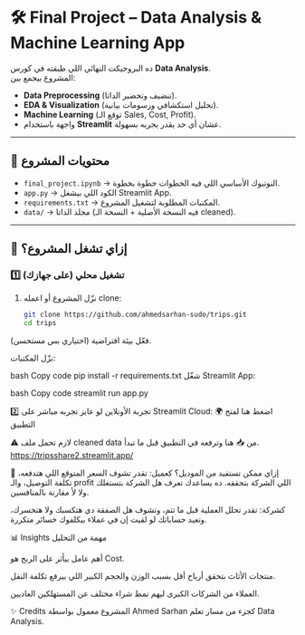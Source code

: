 # 🛠️ Final Project – Data Analysis & Machine Learning App

ده البروجيكت النهائي اللي طبقته في كورس **Data Analysis**.  
المشروع بيجمع بين:
- **Data Preprocessing** (تنضيف وتحضير الداتا).
- **EDA & Visualization** (تحليل استكشافي ورسومات بيانية).
- **Machine Learning** (توقع الـ Sales, Cost, Profit).
- واجهة باستخدام **Streamlit** عشان أي حد يقدر يجربه بسهولة.

---

## 📂 محتويات المشروع
- `final_project.ipynb` → النوتبوك الأساسي اللي فيه الخطوات خطوة بخطوة.
- `app.py` → الكود اللي بيشغل Streamlit App.
- `requirements.txt` → المكتبات المطلوبة لتشغيل المشروع.
- `data/` → مجلد الداتا (فيه النسخة الأصلية + النسخة الـ cleaned).

---

## 🚀 إزاي تشغل المشروع؟

### 1️⃣ تشغيل محلي (على جهازك)
1. نزّل المشروع أو اعمله clone:
   ```bash
   git clone https://github.com/ahmedsarhan-sudo/trips.git
   cd trips
فعّل بيئة افتراضية (اختياري بس مستحسن).

نزّل المكتبات:

bash
Copy code
pip install -r requirements.txt
شغّل Streamlit App:

bash
Copy code
streamlit run app.py

2️⃣ تجربة الأونلاين
لو عايز تجربه مباشر على Streamlit Cloud:
🌍 اضغط هنا لفتح التطبيق


⚠️ لازم تحمل ملف cleaned data من 📥 هنا
وترفعه في التطبيق قبل ما تبدأ.
https://tripsshare2.streamlit.app/

🤖 إزاي ممكن تستفيد من الموديل؟
كعميل: تقدر تشوف السعر المتوقع اللي هتدفعه، تكلفة التوصيل، والـ profit اللي الشركة بتحققه. ده يساعدك تعرف هل الشركة بتستغلك ولا لأ مقارنة بالمنافسين.

كشركة: تقدر تحلل العملية قبل ما تتم، وتشوف هل الصفقة دي هتكسبك ولا هتخسرك، وتعيد حساباتك لو لقيت إن في عملاء بيكلفوك خسائر متكررة.

📊 Insights مهمة من التحليل

أهم عامل بيأثر على الربح هو Cost.

منتجات الأثاث بتحقق أرباح أقل بسبب الوزن والحجم الكبير اللي بيرفع تكلفة النقل.

العملاء من الشركات الكبرى ليهم نمط شراء مختلف عن المستهلكين العاديين.

✨ Credits
المشروع معمول بواسطة Ahmed Sarhan كجزء من مسار تعلم Data Analysis.

